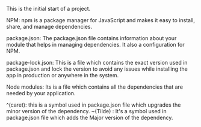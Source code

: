 This is the initial start of a project.


NPM: npm is a  package manager for JavaScript and makes it easy to install, share, and manage dependencies.

package.json:  The package.json file contains information about your module that helps in managing dependencies. It also a configuration for NPM.

package-lock.json: This is a file which contains the exact version used in package.json and lock the version to avoid any issues while installing the app in production or anywhere in the system.

Node modules: Its is a file which contains all the dependencies  that are needed by your application.

^(caret): this is a symbol used in package.json file which upgrades the minor version of the dependency.
~(Tilde) : It's a symbol used in package.json file which adds the Major version of the dependency.